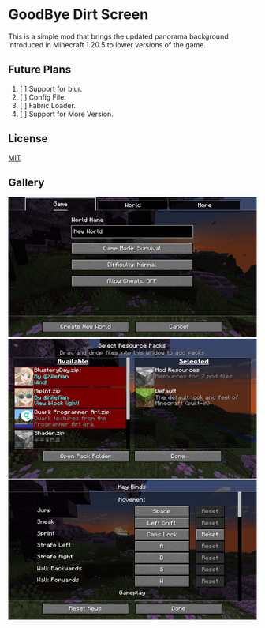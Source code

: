 # GoodBye Dirt Screen
This is a simple mod that brings the updated panorama background introduced in Minecraft 1.20.5 to lower versions of the game.  

## Future Plans
1. [ ] Support for blur.  
2. [ ] Config File.  
3. [ ] Fabric Loader.
4. [ ] Support for More Version.

## License
[MIT](LICENSE)

## Gallery
![1.png](img/1.png)
![2.png](img/2.png)
![3.png](img/3.png)